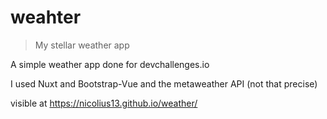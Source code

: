 # weahter

> My stellar weather app

A simple weather app done for devchallenges.io

I used Nuxt and Bootstrap-Vue and the metaweather API (not that precise)

visible at https://nicolius13.github.io/weather/

